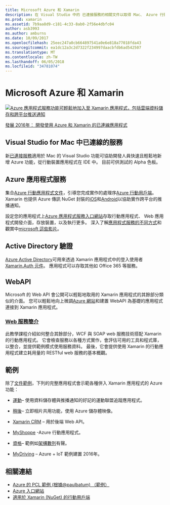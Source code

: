 ```yaml
---
title: Microsoft Azure 和 Xamarin
description: 在 Visual Studio 中的 已連接服務的相關文件以取得 Mac、 Azure 行動應用程式、 Active Directory 驗證和 WebAPI 此文件連結。
ms.prod: xamarin
ms.assetid: 7b9aa8d9-c181-4c33-8ab0-2f56e4dbfc04
author: asb3993
ms.author: amburns
ms.date: 10/09/2017
ms.openlocfilehash: 25eec247a0cb664897541a0e6e818a77018fda43
ms.sourcegitcommit: ea1dc12a3c2d7322f234997daacbfdb6ad542507
ms.translationtype: MT
ms.contentlocale: zh-TW
ms.lasthandoff: 06/05/2018
ms.locfileid: "34781074"
---
```

# <a name="microsoft-azure-and-xamarin"></a>Microsoft Azure 和 Xamarin

[ ![](images/evolve-mikej-azure-sml.png "Azure 應用程式服務功能可輕鬆地加入至 Xamarin 應用程式，包括雲端資料儲存和跨平台推送通知")](https://evolve.xamarin.com/session/56ec886fde91c6253c277bc6)

[發展 2016年： 開發使用 Azure 和 Xamarin 的已連線應用程式](https://evolve.xamarin.com/session/56ec886fde91c6253c277bc6)

## <a name="connected-services-in-visual-studio-for-mac"></a>Visual Studio for Mac 中已連線的服務

新[已連接服務](connected-services.md)適用於 Mac 的 Visual Studio 功能可協助開發人員快速且輕鬆地新增 Azure 功能，從行動裝置應用程式在 IDE 中。 目前可供測試的 Alpha 色板。

## <a name="azure-app-services"></a>Azure 應用程式服務

集合[Azure 行動應用程式文件](~/cross-platform/data-cloud/mobile-apps.md)，引導您完成實作的處理序[Azure 行動用戶端](https://www.nuget.org/packages/Microsoft.Azure.Mobile.Client/)。
Xamarin 也提供 Azure 傳訊 NuGet 封裝的[iOS](https://www.nuget.org/packages/Xamarin.Azure.NotificationHubs.iOS/)和[Android](https://www.nuget.org/packages/Xamarin.Azure.NotificationHubs.Android/)以協助實作跨平台的推播通知。

設定您的應用程式上[Azure 應用程式服務入口網站](https://portal.azure.com/)存取行動應用程式、 Web 應用程式開發介面，存放裝置，以及執行更多。 深入了解[應用程式服務的不同方式](http://azure.microsoft.com/updates/whats-new-with-azure-app-service/)和觀賞中[microsoft 這些影片](http://azure.microsoft.com/campaigns/azure-march-announcement/)。

## <a name="active-directory-authentication"></a>Active Directory 驗證

[Azure Active Directory](~/cross-platform/data-cloud/active-directory/index.md)可用來透過 Xamarin 應用程式中的登入使用者[Xamarin.Auth 元件](https://www.nuget.org/packages/Xamarin.Auth/)。
應用程式可以存取其他如 Office 365 等服務。

## <a name="webapi"></a>WebAPI

Microsoft 的 Web API 會公開可以輕鬆地取用的 Xamarin 應用程式的其餘部分類似的介面。
您可以輕鬆地向上微調[Azure 網站](https://trywebsites.azurewebsites.net/)和建置 WebAPI 為基礎的應用程式連接到 Xamarin 應用程式。


###  <a name="introduction-to-web-servicescross-platformdata-cloudweb-servicesindexmd"></a>[Web 服務簡介](~/cross-platform/data-cloud/web-services/index.md)

此教學課程介紹如何整合其餘部分，WCF 與 SOAP web 服務技術搭配 Xamarin 的行動應用程式。 它會檢查服務以各種方式實作，會評估可用的工具和程式庫，以整合，並提供範例模式使用服務資料。 最後，它會提供使用 Xamarin 的行動應用程式建立耗用量的 RESTful web 服務的基本概觀。

## <a name="samples"></a>範例

除了[文件範例](https://github.com/xamarin/mobile-samples/tree/master/Azure)，下列的完整應用程式會示範各種併入 Xamarin 應用程式的 Azure 功能：

- [運動](https://github.com/xamarin/Sport)– 使用資料儲存體與推播通知的好記的運動聯盟追蹤應用程式。
- [稍後](https://github.com/pierceboggan/Moments)– 立即相片共用功能，使用 Azure 儲存體映像。
- [Xamarin CRM](https://github.com/xamarin/app-crm) – 用於後端 Web API。
- [MyShoppe](https://github.com/jamesmontemagno/MyShoppe) -Azure 行動應用程式。

- [資格](https://github.com/dotnet-architecture/eShopOnContainers)– 範例如[架構數列](https://www.microsoft.com/net/learn/architecture)有聲。
- [MyDriving](https://azure.microsoft.com/campaigns/mydriving/) – Azure + IoT 範例建置 2016年。


## <a name="related-links"></a>相關連結

- [Azure 的 PCL 範例 (根據@paulbatum) （範例）](https://github.com/paulbatum/mobile-services-xamarin-pcl)
- [Azure 入口網站](http://azure.microsoft.com/)
- [適用於 Xamarin (NuGet) 的行動用戶端](https://www.nuget.org/packages/Microsoft.Azure.Mobile.Client/)
